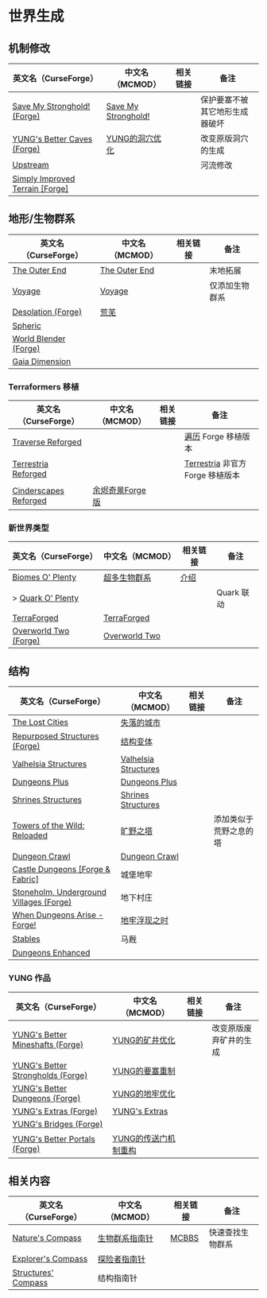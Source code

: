 # 世界生成

## 机制修改

| 英文名（CurseForge）                                                                                    | 中文名（MCMOD）                                             | 相关链接 | 备注                           |
| ------------------------------------------------------------------------------------------------------- | ----------------------------------------------------------- | -------- | ------------------------------ |
| [Save My Stronghold! (Forge)](https://www.curseforge.com/minecraft/mc-mods/save-my-stronghold)          | [Save My Stronghold!](https://www.mcmod.cn/class/3459.html) |          | 保护要塞不被其它地形生成器破坏 |
| [YUNG's Better Caves (Forge)](https://www.curseforge.com/minecraft/mc-mods/yungs-better-caves)          | [YUNG的洞穴优化](https://www.mcmod.cn/class/1981.html)      |          | 改变原版洞穴的生成             |
| [Upstream](https://www.curseforge.com/minecraft/mc-mods/upstream)                                       |                                                             |          | 河流修改                       |
| [Simply Improved Terrain [Forge]](https://www.curseforge.com/minecraft/mc-mods/simply-improved-terrain) |                                                             |          |                                |

## 地形/生物群系

| 英文名（CurseForge）                                                                | 中文名（MCMOD）                                       | 相关链接 | 备注           |
| ----------------------------------------------------------------------------------- | ----------------------------------------------------- | -------- | -------------- |
| [The Outer End](https://www.curseforge.com/minecraft/mc-mods/the-outer-end)         | [The Outer End](https://www.mcmod.cn/class/4599.html) |          | 末地拓展       |
| [Voyage](https://www.curseforge.com/minecraft/mc-mods/voyage)                       | [Voyage](https://www.mcmod.cn/class/2420.html)        |          | 仅添加生物群系 |
| [Desolation (Forge)](https://www.curseforge.com/minecraft/mc-mods/desolation-forge) | [荒芜](https://www.mcmod.cn/class/4723.html)          |          |                |
| [Spheric](https://www.curseforge.com/minecraft/mc-mods/spheric)                     |                                                       |          |                |
| [World Blender (Forge)](https://www.curseforge.com/minecraft/mc-mods/worldblender)  |                                                       |          |                |
| [Gaia Dimension](https://www.curseforge.com/minecraft/mc-mods/gaia-dimension)       |                                                       |          |                |

### Terraformers 移植

| 英文名（CurseForge）                                                                        | 中文名（MCMOD）                                         | 相关链接 | 备注                                                                                        |
| ------------------------------------------------------------------------------------------- | ------------------------------------------------------- | -------- | ------------------------------------------------------------------------------------------- |
| [Traverse Reforged](https://www.curseforge.com/minecraft/mc-mods/traverse-reforged)         |                                                         |          | [遍历](https://www.mcmod.cn/class/1416.html) Forge 移植版本                                 |
| [Terrestria Reforged](https://www.curseforge.com/minecraft/mc-mods/terrestria-reforged)     |                                                         |          | [Terrestria](https://www.curseforge.com/minecraft/mc-mods/terrestria) 非官方 Forge 移植版本 |
| [Cinderscapes Reforged](https://www.curseforge.com/minecraft/mc-mods/cinderscapes-reforged) | [余烬奇景Forge版](https://www.mcmod.cn/class/4742.html) |          |                                                                                             |

### 新世界类型

| 英文名（CurseForge）                                                                      | 中文名（MCMOD）                                       | 相关链接                                             | 备注       |
| ----------------------------------------------------------------------------------------- | ----------------------------------------------------- | ---------------------------------------------------- | ---------- |
| [Biomes O' Plenty](https://www.curseforge.com/minecraft/mc-mods/biomes-o-plenty)          | [超多生物群系](https://www.mcmod.cn/class/108.html)   | [介绍](https://www.mcbbs.net/thread-814732-1-1.html) |            |
| > [Quark O' Plenty](https://www.curseforge.com/minecraft/mc-mods/quark-o-plenty)          |                                                       |                                                      | Quark 联动 |
| [TerraForged](https://www.curseforge.com/minecraft/mc-mods/terraforged)                   | [TerraForged](https://www.mcmod.cn/class/2555.html)   |                                                      |            |
| [Overworld Two (Forge)](https://www.curseforge.com/minecraft/mc-mods/overworld-two-forge) | [Overworld Two](https://www.mcmod.cn/class/4558.html) |                                                      |            |

## 结构

| 英文名（CurseForge）                                                                                     | 中文名（MCMOD）                                              | 相关链接 | 备注                   |
| -------------------------------------------------------------------------------------------------------- | ------------------------------------------------------------ | -------- | ---------------------- |
| [The Lost Cities](https://www.curseforge.com/minecraft/mc-mods/the-lost-cities)                          | [失落的城市](https://www.mcmod.cn/class/1295.html)           |          |                        |
| [Repurposed Structures (Forge)](https://www.curseforge.com/minecraft/mc-mods/repurposed-structures)      | [结构变体](https://www.mcmod.cn/class/4518.html)             |          |                        |
| [Valhelsia Structures](https://www.curseforge.com/minecraft/mc-mods/valhelsia-structures)                | [Valhelsia Structures](https://www.mcmod.cn/class/2768.html) |          |                        |
| [Dungeons Plus](https://www.curseforge.com/minecraft/mc-mods/dungeons-plus)                              | [Dungeons Plus](https://www.mcmod.cn/class/3446.html)        |          |                        |
| [Shrines Structures](https://www.curseforge.com/minecraft/mc-mods/shrines-structures)                    | [Shrines Structures](https://www.mcmod.cn/class/4015.html)   |          |                        |
| [Towers of the Wild: Reloaded](https://www.curseforge.com/minecraft/mc-mods/towers-of-the-wild-reloaded) | [旷野之塔](https://www.mcmod.cn/class/2892.html)             |          | 添加类似于荒野之息的塔 |
| [Dungeon Crawl](https://www.curseforge.com/minecraft/mc-mods/dungeon-crawl)                              | [Dungeon Crawl](https://www.mcmod.cn/class/3105.html)        |          |                        |
| [Castle Dungeons [Forge & Fabric]](https://www.curseforge.com/minecraft/mc-mods/castle-dungeons)         | 城堡地牢                                                     |          |                        |
| [Stoneholm, Underground Villages (Forge)](https://www.curseforge.com/minecraft/mc-mods/stoneholm-forge)  | 地下村庄                                                     |          |                        |
| [When Dungeons Arise - Forge!](https://www.curseforge.com/minecraft/mc-mods/when-dungeons-arise)         | [地牢浮现之时](https://www.mcmod.cn/class/3607.html)         |          |                        |
| [Stables](https://www.curseforge.com/minecraft/mc-mods/stables)                                          | 马厩                                                         |          |                        |
| [Dungeons Enhanced](https://www.curseforge.com/minecraft/mc-mods/dungeonsenhanced)                       |                                                              |          |                        |

### YUNG 作品

| 英文名（CurseForge）                                                                                           | 中文名（MCMOD）                                              | 相关链接 | 备注                   |
| -------------------------------------------------------------------------------------------------------------- | ------------------------------------------------------------ | -------- | ---------------------- |
| [YUNG's Better Mineshafts (Forge)](https://www.curseforge.com/minecraft/mc-mods/yungs-better-mineshafts-forge) | [YUNG的矿井优化](https://www.mcmod.cn/class/2788.html)       |          | 改变原版废弃矿井的生成 |
| [YUNG's Better Strongholds (Forge)](https://www.curseforge.com/minecraft/mc-mods/yungs-better-strongholds)     | [YUNG的要塞重制](https://www.mcmod.cn/class/3787.html)       |          |                        |
| [YUNG's Better Dungeons (Forge)](https://www.curseforge.com/minecraft/mc-mods/yungs-better-dungeons)           | [YUNG的地牢优化](https://www.mcmod.cn/class/4429.html)       |          |                        |
| [YUNG's Extras (Forge)](https://www.curseforge.com/minecraft/mc-mods/yungs-extras)                             | [YUNG's Extras](https://www.mcmod.cn/class/4276.html)        |          |                        |
| [YUNG's Bridges (Forge)](https://www.curseforge.com/minecraft/mc-mods/yungs-bridges)                           |                                                              |          |                        |
| [YUNG's Better Portals (Forge)](https://www.curseforge.com/minecraft/mc-mods/yungs-better-portals)             | [YUNG的传送门机制重构](https://www.mcmod.cn/class/3613.html) |          |                        |

## 相关内容

| 英文名（CurseForge）                                                                   | 中文名（MCMOD）                                       | 相关链接                                              | 备注             |
| -------------------------------------------------------------------------------------- | ----------------------------------------------------- | ----------------------------------------------------- | ---------------- |
| [Nature's Compass](https://www.curseforge.com/minecraft/mc-mods/natures-compass)       | [生物群系指南针](https://www.mcmod.cn/class/754.html) | [MCBBS](https://www.mcbbs.net/thread-977694-1-1.html) | 快速查找生物群系 |
| [Explorer's Compass](https://www.curseforge.com/minecraft/mc-mods/explorers-compass)   | [探险者指南针](https://www.mcmod.cn/class/4395.html)  |                                                       |                  |
| [Structures' Compass](https://www.curseforge.com/minecraft/mc-mods/structures-compass) | 结构指南针                                            |                                                       |                  |
